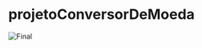 # projetoConversorDeMoeda
![Final](https://user-images.githubusercontent.com/15660078/190000853-d3e9769e-800b-466c-aab6-1fcdce4b790d.png)
